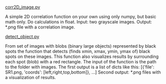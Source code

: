 [corr2D_image.py](/corr2D_image.py)

A simple 2D correlation function on your own using only numpy, but basic math only. Do calculations in float.
Input: two grayscale images. Output: *.png file with a correlation image.

[detect_object.py](/detect_object.py)

From set of images with blobs (binary large objects)
represented by black spots the function that detects (finds xmin, xmax, ymin, ymax
of) black spots on these images. This function also visualizes
results by surrounding each spot (blob) with a red rectangle.
The input of the function is the path to the folder with images.
The first output is a list of dicts like this:
[{'file': SR1.png, 'coords': [left,right,top,bottom]}, ...]
Second output: *.png files with a visualization of results.

